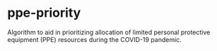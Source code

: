 # ppe-priority
Algorithm to aid in prioritizing allocation of limited personal protective equipment (PPE) resources during the COVID-19 pandemic.
